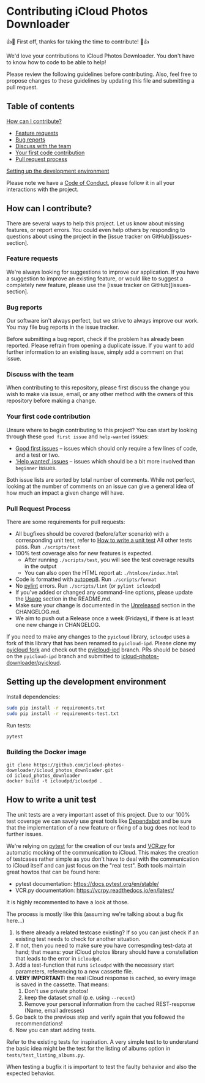 # Contributing iCloud Photos Downloader

[//]: # (inspired from https://raw.githubusercontent.com/keepassxreboot/keepassxc/develop/.github/CONTRIBUTING.md)

:+1::tada: First off, thanks for taking the time to contribute! :tada::+1:

We'd love your contributions to iCloud Photos Downloader. You don't have to know how to code to be able to help!

Please review the following guidelines before contributing.  Also, feel free to propose changes to these guidelines by updating this file and submitting a pull request.

## Table of contents

[How can I contribute?](#how-can-i-contribute)

* [Feature requests](#feature-requests)
* [Bug reports](#bug-reports)
* [Discuss with the team](#discuss-with-the-team)
* [Your first code contribution](#your-first-code-contribution)
* [Pull request process](#pull-request-process)

[Setting up the development environment](#setting_up_the_development_environment)

Please note we have a [Code of Conduct](CODE_OF_CONDUCT.md), please follow it in all your interactions with the project.

## How can I contribute?

There are several ways to help this project. Let us know about missing features, or report errors. You could even help others by responding to questions about using the project in the [issue tracker on GitHub][issues-section].

### Feature requests

We're always looking for suggestions to improve our application. If you have a suggestion to improve an existing feature, or would like to suggest a completely new feature, please use the [issue tracker on GitHub][issues-section].

### Bug reports

Our software isn't always perfect, but we strive to always improve our work. You may file bug reports in the issue tracker.

Before submitting a bug report, check if the problem has already been reported. Please refrain from opening a duplicate issue. If you want to add further information to an existing issue, simply add a comment on that issue.

### Discuss with the team

When contributing to this repository, please first discuss the change you wish to make via issue,
email, or any other method with the owners of this repository before making a change.

### Your first code contribution

Unsure where to begin contributing to this project? You can start by looking through these `good first issue` and `help-wanted` issues:

* [Good first issues](good+first+issue) – issues which should only require a few lines of code, and a test or two.
* ['Help wanted' issues](help-wanted) – issues which should be a bit more involved than `beginner` issues.

Both issue lists are sorted by total number of comments. While not perfect, looking at the number of comments on an issue can give a general idea of how much an impact a given change will have.

### Pull Request Process

There are some requirements for pull requests:

* All bugfixes should be covered (before/after scenario) with a corresponding
  unit test, refer to [How to write a unit test](#how-to-write-a-unit-test) All other tests pass. Run `./scripts/test`
* 100% test coverage also for new features is expected.
  * After running `./scripts/test`, you will see the test coverage results in the output
  * You can also open the HTML report at: `./htmlcov/index.html`
* Code is formatted with [autopep8](https://github.com/hhatto/autopep8). Run `./scripts/format`
* No [pylint](https://www.pylint.org/) errors. Run `./scripts/lint` (or `pylint icloudpd`)
* If you've added or changed any command-line options,
  please update the [Usage](README.md#usage) section in the README.md.
* Make sure your change is documented in the
[Unreleased](CHANGELOG.md#unreleased) section in the CHANGELOG.md.
* We aim to push out a Release once a week (Fridays),  if there is at least one new change in CHANGELOG.

If you need to make any changes to the `pyicloud` library,
`icloudpd` uses a fork of this library that has been renamed to `pyicloud-ipd`.
Please clone my [pyicloud fork](https://github.com/icloud-photos-downloader/pyicloud)
and check out the [pyicloud-ipd](https://github.com/icloud-photos-downloader/pyicloud/tree/pyicloud-ipd)
branch. PRs should be based on the `pyicloud-ipd` branch and submitted to
[icloud-photos-downloader/pyicloud](https://github.com/icloud-photos-downloader/pyicloud).

## Setting up the development environment

Install dependencies:

``` sh
sudo pip install -r requirements.txt
sudo pip install -r requirements-test.txt
```

Run tests:

``` sh
pytest
```

### Building the Docker image

``` none
git clone https://github.com/icloud-photos-downloader/icloud_photos_downloader.git
cd icloud_photos_downloader
docker build -t icloudpd/icloudpd .
```

## How to write a unit test

The unit tests are a very important asset of this project. Due to our 100% test coverage we can savely use great tools like [Dependabot](dependabot.com) and be sure that the implementation of a new feature or fixing of a bug does not lead to further issues.

We're relying on [pytest](pytest.org) for the creation of our tests and [VCR.py](https://github.com/kevin1024/vcrpy) for automatic mocking of the communication to iCloud. This makes the creation of testcases rather simple as you don't have to deal with the communication to iCloud itself and can just focus on the "real test". Both tools maintain great howtos that can be found here:

* pytest documentation: https://docs.pytest.org/en/stable/
* VCR.py documentation: https://vcrpy.readthedocs.io/en/latest/

It is highly recommented to have a look at those.

The process is mostly like this (assuming we're talking about a bug fix here...)

1. Is there already a related testcase existing? If so you can just check if an existing test needs to check for another situation.
1. If not, then you need to make sure you have correspnding test-data at hand; that means: your iCloud photos library should have a constellation that leads to the error in `icloudpd`.
1. Add a test-function that runs `icloudpd` with the necessary start parameters, referencing to a new cassette file.
1. **VERY IMPORTANT:** the real iCloud response is cached, so every image is saved in the cassette. That means:
   1. Don't use private photos!
   1. keep the dataset small (p.e. using `--recent`)
   1. Remove your personal information from the cached REST-response (Name, email adresses)
1. Go back to the previous step and verify again that you followed the recommendations!
1. Now you can start adding tests.

Refer to the existing tests for inspiration. A very simple test to to understand the basic idea might be the test for the listing of albums option in `tests/test_listing_albums.py`.

When testing a bugfix it is important to test the faulty behavior and also the expected behavior.

